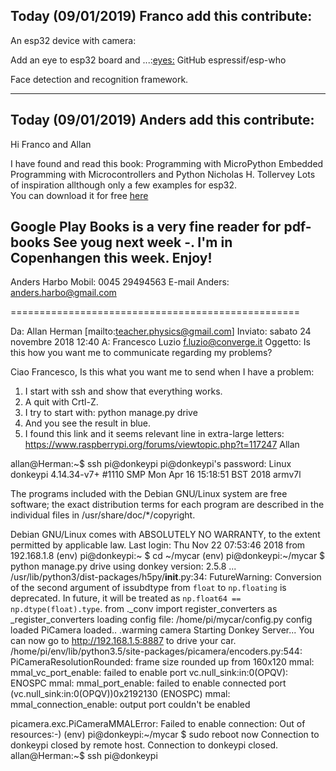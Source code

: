 
Today  (09/01/2019) Franco add  this contribute:
---------------------------------------------
An esp32 device with camera:

Add an eye to esp32 board and ...:[eyes:](https://github.com/espressif/esp-who/blob/master/docs/en/get-started/ESP-EYE_V2.0_Getting_Started_Guide.md)
GitHub espressif/esp-who

Face detection and recognition framework. 

---------------------------------------------

Today  (09/01/2019) Anders add  this contribute:
------------------------------------------
Hi Franco and Allan

I have found and read this book: 
Programming with MicroPython Embedded Programming with Microcontrollers and Python Nicholas H. Tollervey
Lots of inspiration allthough only a few examples for esp32.  
You can download it for free [here](http://www.allitebooks.in/programming-with-micropython/)


Google Play Books is a very fine reader for pdf-books
See youg next week -. I'm in Copenhangen this week. Enjoy!
-- 
Anders Harbo
Mobil: 0045 29494563
E-mail Anders: anders.harbo@gmail.com


==================================================


Da: Allan Herman [mailto:teacher.physics@gmail.com] 
Inviato: sabato 24 novembre 2018 12:40
A: Francesco Luzio <f.luzio@converge.it>
Oggetto: Is this how you want me to communicate regarding my problems?

Ciao Francesco,
Is this what you want me to send when I have a problem:
1) I start with ssh and show that everything works.
2) A quit with Crtl-Z.
3) I try to start with: python manage.py drive
4) And you see the result in blue.
5) I found this link and it seems relevant line in extra-large letters:
https://www.raspberrypi.org/forums/viewtopic.php?t=117247
Allan


allan@Herman:~$ ssh pi@donkeypi
pi@donkeypi's password: 
Linux donkeypi 4.14.34-v7+ #1110 SMP Mon Apr 16 15:18:51 BST 2018 armv7l

The programs included with the Debian GNU/Linux system are free software;
the exact distribution terms for each program are described in the
individual files in /usr/share/doc/*/copyright.

Debian GNU/Linux comes with ABSOLUTELY NO WARRANTY, to the extent
permitted by applicable law.
Last login: Thu Nov 22 07:53:46 2018 from 192.168.1.8
(env) pi@donkeypi:~ $ cd ~/mycar
(env) pi@donkeypi:~/mycar $ python manage.py drive
using donkey version: 2.5.8 ...
/usr/lib/python3/dist-packages/h5py/__init__.py:34: FutureWarning: Conversion of the second argument of issubdtype from `float` to `np.floating` is deprecated. In future, it will be treated as `np.float64 == np.dtype(float).type`.
  from ._conv import register_converters as _register_converters
loading config file: /home/pi/mycar/config.py
config loaded
PiCamera loaded.. .warming camera
Starting Donkey Server...
You can now go to http://192.168.1.5:8887 to drive your car.
/home/pi/env/lib/python3.5/site-packages/picamera/encoders.py:544: PiCameraResolutionRounded: frame size rounded up from 160x120 
mmal: mmal_vc_port_enable: failed to enable port 
vc.null_sink:in:0(OPQV): ENOSPC
mmal: mmal_port_enable: failed to enable connected port (vc.null_sink:in:0(OPQV))0x2192130 (ENOSPC)
mmal: mmal_connection_enable: output port couldn't be enabled

picamera.exc.PiCameraMMALError: Failed to enable connection: Out of resources:-)
(env) pi@donkeypi:~/mycar $ sudo reboot now
Connection to donkeypi closed by remote host.
Connection to donkeypi closed.
allan@Herman:~$ ssh pi@donkeypi

